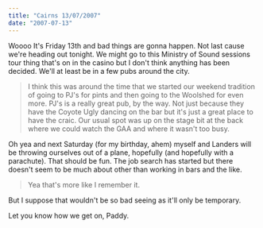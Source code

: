 ```yaml
---
title: "Cairns 13/07/2007"
date: "2007-07-13"
---
```

Woooo It's Friday 13th and bad things are gonna happen. Not last cause we're heading out tonight. We might go to this Ministry of Sound sessions tour thing that's on in the casino but I don't think anything has been decided. We'll at least be in a few pubs around the city.

> I think this was around the time that we started our weekend tradition of going to PJ's for pints and then going to the Woolshed for even more. PJ's is a really great pub, by the way. Not just because they have the Coyote Ugly dancing on the bar but it's just a great place to have the craic. Our usual spot was up on the stage bit at the back where we could watch the GAA and where it wasn't too busy.

Oh yea and next Saturday (for my birthday, ahem) myself and Landers will be throwing ourselves out of a plane, hopefully (and hopefully with a parachute). That should be fun. The job search has started but there doesn't seem to be much about other than working in bars and the like.

> Yea that's more like I remember it.

But I suppose that wouldn't be so bad seeing as it'll only be temporary.

Let you know how we get on,
Paddy.